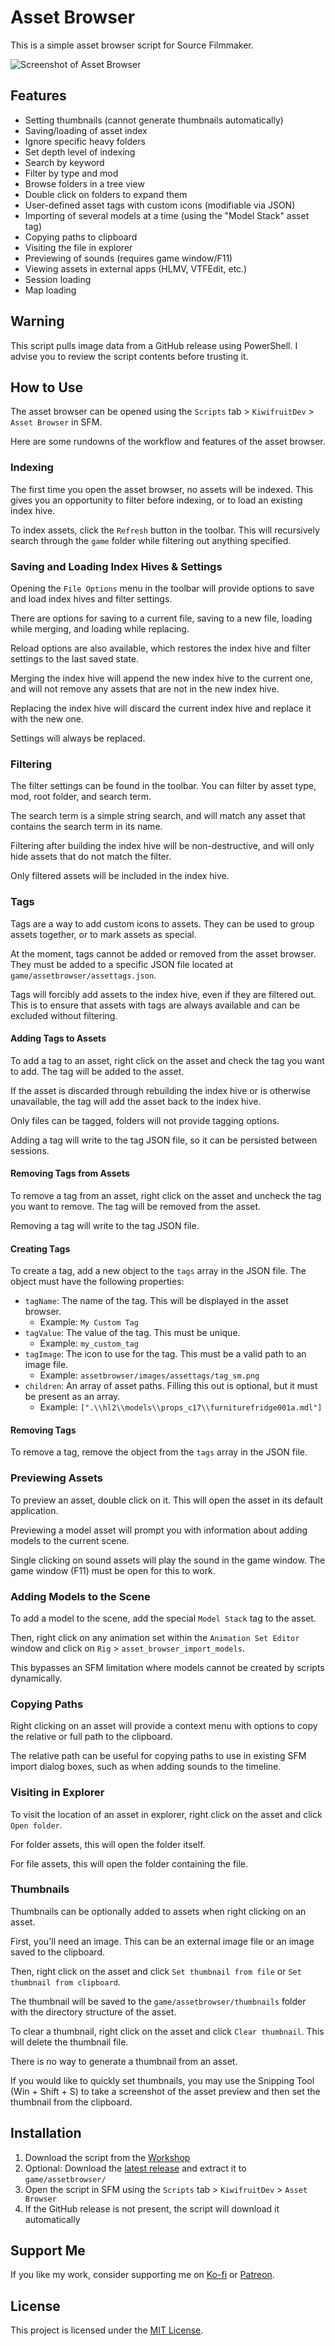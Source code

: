 # Asset Browser

This is a simple asset browser script for Source Filmmaker.

![Screenshot of Asset Browser](https://i.imgur.com/2QujuUI.png)

## Features

- Setting thumbnails (cannot generate thumbnails automatically)
- Saving/loading of asset index
- Ignore specific heavy folders
- Set depth level of indexing
- Search by keyword
- Filter by type and mod
- Browse folders in a tree view
- Double click on folders to expand them
- User-defined asset tags with custom icons (modifiable via JSON)
- Importing of several models at a time (using the "Model Stack" asset tag)
- Copying paths to clipboard
- Visiting the file in explorer
- Previewing of sounds (requires game window/F11)
- Viewing assets in external apps (HLMV, VTFEdit, etc.)
- Session loading
- Map loading

## Warning

This script pulls image data from a GitHub release using PowerShell.
I advise you to review the script contents before trusting it.

## How to Use

The asset browser can be opened using the `Scripts` tab > `KiwifruitDev` > `Asset Browser` in SFM.

Here are some rundowns of the workflow and features of the asset browser.

### Indexing

The first time you open the asset browser, no assets will be indexed. This gives you an opportunity to filter before indexing, or to load an existing index hive.

To index assets, click the `Refresh` button in the toolbar. This will recursively search through the `game` folder while filtering out anything specified.

### Saving and Loading Index Hives & Settings

Opening the `File Options` menu in the toolbar will provide options to save and load index hives and filter settings.

There are options for saving to a current file, saving to a new file, loading while merging, and loading while replacing.

Reload options are also available, which restores the index hive and filter settings to the last saved state.

Merging the index hive will append the new index hive to the current one, and will not remove any assets that are not in the new index hive.

Replacing the index hive will discard the current index hive and replace it with the new one.

Settings will always be replaced.

### Filtering

The filter settings can be found in the toolbar. You can filter by asset type, mod, root folder, and search term.

The search term is a simple string search, and will match any asset that contains the search term in its name.

Filtering after building the index hive will be non-destructive, and will only hide assets that do not match the filter.

Only filtered assets will be included in the index hive.

### Tags

Tags are a way to add custom icons to assets. They can be used to group assets together, or to mark assets as special.

At the moment, tags cannot be added or removed from the asset browser. They must be added to a specific JSON file located at `game/assetbrowser/assettags.json`.

Tags will forcibly add assets to the index hive, even if they are filtered out. This is to ensure that assets with tags are always available and can be excluded without filtering.

#### Adding Tags to Assets

To add a tag to an asset, right click on the asset and check the tag you want to add. The tag will be added to the asset.

If the asset is discarded through rebuilding the index hive or is otherwise unavailable, the tag will add the asset back to the index hive.

Only files can be tagged, folders will not provide tagging options.

Adding a tag will write to the tag JSON file, so it can be persisted between sessions.

#### Removing Tags from Assets

To remove a tag from an asset, right click on the asset and uncheck the tag you want to remove. The tag will be removed from the asset.

Removing a tag will write to the tag JSON file.

#### Creating Tags

To create a tag, add a new object to the `tags` array in the JSON file. The object must have the following properties:

- `tagName`: The name of the tag. This will be displayed in the asset browser.
  - Example: `My Custom Tag`
- `tagValue`: The value of the tag. This must be unique.
  - Example: `my_custom_tag`
- `tagImage`: The icon to use for the tag. This must be a valid path to an image file.
  - Example: `assetbrowser/images/assettags/tag_sm.png`
- `children`: An array of asset paths. Filling this out is optional, but it must be present as an array.
  - Example: `[".\\hl2\\models\\props_c17\\furniturefridge001a.mdl"]`

#### Removing Tags

To remove a tag, remove the object from the `tags` array in the JSON file.

### Previewing Assets

To preview an asset, double click on it. This will open the asset in its default application.

Previewing a model asset will prompt you with information about adding models to the current scene.

Single clicking on sound assets will play the sound in the game window. The game window (F11) must be open for this to work.

### Adding Models to the Scene

To add a model to the scene, add the special `Model Stack` tag to the asset.

Then, right click on any animation set within the `Animation Set Editor` window and click on `Rig` > `asset_browser_import_models`.

This bypasses an SFM limitation where models cannot be created by scripts dynamically.

### Copying Paths

Right clicking on an asset will provide a context menu with options to copy the relative or full path to the clipboard.

The relative path can be useful for copying paths to use in existing SFM import dialog boxes, such as when adding sounds to the timeline.

### Visiting in Explorer

To visit the location of an asset in explorer, right click on the asset and click `Open folder`.

For folder assets, this will open the folder itself.

For file assets, this will open the folder containing the file.

### Thumbnails

Thumbnails can be optionally added to assets when right clicking on an asset.

First, you'll need an image. This can be an external image file or an image saved to the clipboard.

Then, right click on the asset and click `Set thumbnail from file` or `Set thumbnail from clipboard`.

The thumbnail will be saved to the `game/assetbrowser/thumbnails` folder with the directory structure of the asset.

To clear a thumbnail, right click on the asset and click `Clear thumbnail`. This will delete the thumbnail file.

There is no way to generate a thumbnail from an asset.

If you would like to quickly set thumbnails, you may use the Snipping Tool (Win + Shift + S) to take a screenshot of the asset preview and then set the thumbnail from the clipboard.

## Installation

1. Download the script from the [Workshop](https://steamcommunity.com/sharedfiles/filedetails/?id=2918590103)
2. Optional: Download the [latest release](https://github.com/KiwifruitDev/SFM-Asset-Browser/releases/latest) and extract it to `game/assetbrowser/`
3. Open the script in SFM using the `Scripts` tab > `KiwifruitDev` > `Asset Browser`
4. If the GitHub release is not present, the script will download it automatically

## Support Me

If you like my work, consider supporting me on [Ko-fi](https://ko-fi.com/kiwifruitdev) or [Patreon](https://www.patreon.com/kiwifruitdev).

## License

This project is licensed under the [MIT License](LICENSE).
